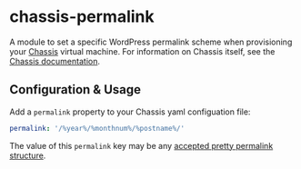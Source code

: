 # chassis-permalink

A module to set a specific WordPress permalink scheme when provisioning your [Chassis](https://github.com/Chassis/Chassis) virtual machine. For information on Chassis itself, see the [Chassis documentation](http://docs.chassis.io/en/latest/).

## Configuration & Usage

Add a `permalink` property to your Chassis yaml configuation file:

```yaml
permalink: '/%year%/%monthnum%/%postname%/'
```

The value of this `permalink` key may be any [accepted pretty permalink structure](https://wordpress.org/support/article/using-permalinks/#choosing-your-permalink-structure).
